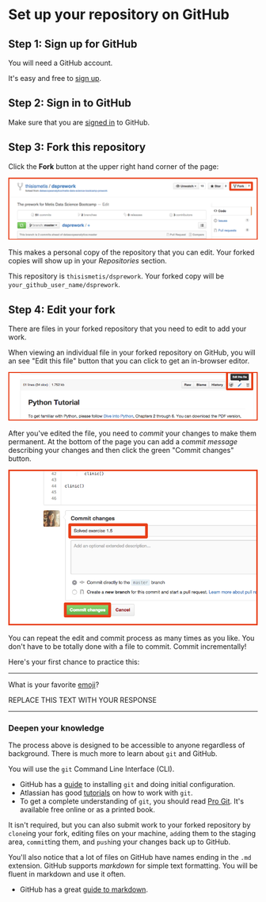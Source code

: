 # Set up your repository on GitHub


## Step 1: Sign up for GitHub

You will need a GitHub account.

It's easy and free to [sign up](https://github.com/join).


## Step 2: Sign in to GitHub

Make sure that you are [signed in](https://github.com/login) to GitHub.


## Step 3: Fork this repository

Click the **Fork** button at the upper right hand corner of the page:

![fork](img/forking_repo.png)

This makes a personal copy of the repository that you can edit. Your forked copies will show up in your *Repositories* section.

This repository is `thisismetis/dsprework`. Your forked copy will be `your_github_user_name/dsprework`.


## Step 4: Edit your fork

There are files in your forked repository that you need to edit to add your work.

When viewing an individual file in your forked repository on GitHub, you will an see "Edit this file" button that you can click to get an in-browser editor.

![edit](img/edit_file.png)

After you've edited the file, you need to _commit_ your changes to make them permanent. At the bottom of the page you can add a _commit message_ describing your changes and then click the green "Commit changes" button.

![commit](img/commit_file.png)

You can repeat the edit and commit process as many times as you like. You don't have to be totally done with a file to commit. Commit incrementally!

Here's your first chance to practice this:

---

What is your favorite [emoji](http://www.emoji-cheat-sheet.com/)?

REPLACE THIS TEXT WITH YOUR RESPONSE

---


### Deepen your knowledge

The process above is designed to be accessible to anyone regardless of background. There is much more to learn about `git` and GitHub.

You will use the `git` Command Line Interface (CLI).

 * GitHub has a [guide](https://help.github.com/articles/set-up-git/) to installing `git` and doing initial configuration.
 * Atlassian has good [tutorials](https://www.atlassian.com/git/tutorials/) on how to work with `git`.
 * To get a complete understanding of `git`, you should read [Pro Git](http://git-scm.com/book/en/v2). It's available free online or as a printed book.

It isn't required, but you can also submit work to your forked repository by `clone`ing your fork, editing files on your machine, `add`ing them to the staging area, `commit`ting them, and `push`ing your changes back up to GitHub.


You'll also notice that a lot of files on GitHub have names ending in the `.md` extension. GitHub supports _markdown_ for simple text formatting. You will be fluent in markdown and use it often.

 * GitHub has a great [guide to markdown](https://guides.github.com/features/mastering-markdown/).

